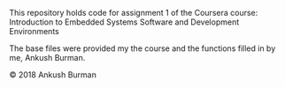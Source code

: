 This repository holds code for assignment 1 
of the Coursera course: 
Introduction to Embedded Systems Software and Development Environments

The base files were provided my the course 
and the functions filled in by me, Ankush Burman.

© 2018 Ankush Burman
